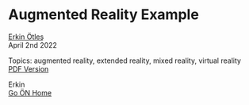 # Augmented Reality Example
[Erkin Ötleş](https://eotles.github.io) <br />
April 2nd 2022

Topics: augmented reality, extended reality, mixed reality, virtual reality<br />
[PDF Version](intro_to_ml_part_i.pdf)


Erkin  <br />
[Go ÖN Home](../../index.md) <br /><br />
